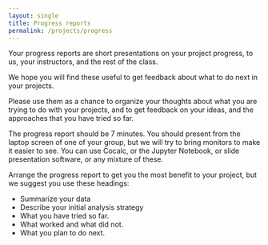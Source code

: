 ```yaml
---
layout: single
title: Progress reports
permalink: /projects/progress
---
```


Your progress reports are short presentations on your project progress, to us, your instructors, and the rest of the class.

We hope you will find these useful to get feedback about what to do next in your projects.

Please use them as a chance to organize your thoughts about what you are trying to do with your projects, and to get feedback on your ideas, and the approaches that you have tried so far.

The progress report should be 7 minutes.  You should present from the laptop screen of one of your group, but we will try to bring monitors to make it easier to see.  You can use Cocalc, or the Jupyter Notebook, or slide presentation software, or any mixture of these.

Arrange the progress report to get you the most benefit to your project, but we suggest you use these headings:

* Summarize your data
* Describe your initial analysis strategy
* What you have tried so far.
* What worked and what did not.
* What you plan to do next.
